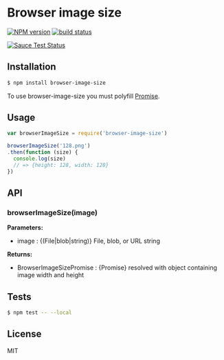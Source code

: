 # Browser image size

[![NPM version][npm-image]][npm-url]
[![build status][travis-image]][travis-url]

[![Sauce Test Status][sauce-image]][sauce-url]

## Installation

```sh
$ npm install browser-image-size
```

To use browser-image-size you must polyfill [Promise](https://developer.mozilla.org/en-US/docs/Web/JavaScript/Reference/Global_Objects/Promise).

## Usage

```js
var browserImageSize = require('browser-image-size')

browserImageSize('128.png')
.then(function (size) {
  console.log(size)
  // => {height: 128, width: 128}
})
```

## API

### browserImageSize(image)

**Parameters:**

* image : {(File|blob|string)} File, blob, or URL string

**Returns:**

* BrowserImageSizePromise : {Promise} resolved with object containing image width and height

## Tests

```sh
$ npm test -- --local
```

## License

MIT

[npm-image]: https://img.shields.io/npm/v/browser-image-size.svg?style=flat-square
[npm-url]: https://npmjs.org/package/browser-image-size
[travis-image]: https://img.shields.io/travis/cesarandreu/browser-image-size/master.svg?style=flat-square
[travis-url]: https://travis-ci.org/cesarandreu/browser-image-size
[sauce-image]: https://saucelabs.com/browser-matrix/browser-image-size.svg
[sauce-url]: https://saucelabs.com/u/browser-image-size

